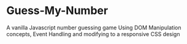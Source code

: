 # Guess-My-Number
A vanilla Javascript number guessing game
Using DOM Manipulation concepts, Event Handling and modifying to a responsive CSS design
